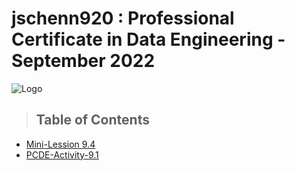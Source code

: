 # jschenn920 : Professional Certificate in Data Engineering - September 2022

![Logo](https://xpro.mit.edu/static/images/mitx-pro-logo.png)

>## Table of Contents
* <a href="https://jschenn920.github.io/Mini-Lesson-9.4/">Mini-Lession 9.4</a>
* <a href="https://jschenn920.github.io/PCDE-Activity-9.1/">PCDE-Activity-9.1</a>
